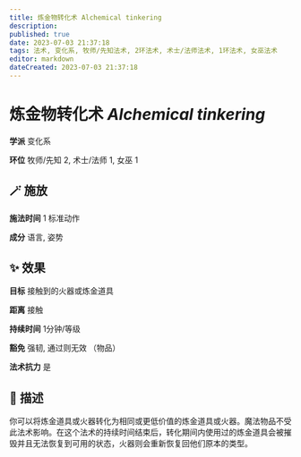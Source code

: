 ```yaml
---
title: 炼金物转化术 Alchemical tinkering
description: 
published: true
date: 2023-07-03 21:37:18
tags: 法术, 变化系, 牧师/先知法术, 2环法术, 术士/法师法术, 1环法术, 女巫法术
editor: markdown
dateCreated: 2023-07-03 21:37:18
---
```


# **炼金物转化术** *Alchemical tinkering*

**学派** 变化系 

**环位** 牧师/先知 2, 术士/法师 1, 女巫 1

## 🪄 施放

**施法时间** 1 标准动作

**成分** 语言, 姿势

## ✨ 效果 

**目标** 接触到的火器或炼金道具 

**距离** 接触  

**持续时间** 1分钟/等级 

**豁免** 强韧, 通过则无效 （物品）

**法术抗力** 是

## 📖 描述

你可以将炼金道具或火器转化为相同或更低价值的炼金道具或火器。魔法物品不受此法术影响。在这个法术的持续时间结束后，转化期间内使用过的炼金道具会被摧毁并且无法恢复到可用的状态，火器则会重新恢复回他们原本的类型。
    